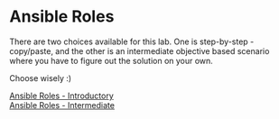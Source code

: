 # Ansible Roles

There are two choices available for this lab. One is step-by-step - copy/paste, and the other is an intermediate objective based scenario where you have to figure out the solution on your own.

Choose wisely :)   

[Ansible Roles - Introductory](roles_intro.md)   
[Ansible Roles - Intermediate](roles_intermediate.md)   
